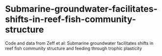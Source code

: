 # Submarine-groundwater-facilitates-shifts-in-reef-fish-community-structure
Code and data from Zeff et al: Submarine groundwater facilitates shifts in reef fish community structure and feeding through trophic plasticity
